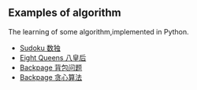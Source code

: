 ## Examples of algorithm
The learning of some algorithm,implemented in Python.

- [Sudoku 数独](source/sudoku.py)
- [Eight Queens 八皇后](source/eight_queens.py)
- [Backpage 背包问题]()
- [Backpage 贪心算法]()
